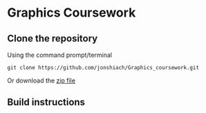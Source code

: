 # Graphics Coursework

## Clone the repository

Using the command prompt/terminal

```
git clone https://github.com/jonshiach/Graphics_coursework.git
```

Or download the [zip file](https://github.com/jonshiach/Graphics_coursework/zipball/master/)

## Build instructions
